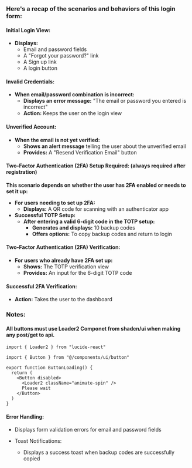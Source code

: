 ### Here's a recap of the scenarios and behaviors of this login form:

#### Initial Login View:
- **Displays:**
  - Email and password fields
  - A "Forgot your password?" link
  - A Sign up link
  - A login button

#### Invalid Credentials:
- **When email/password combination is incorrect:**
  - **Displays an error message:** "The email or password you entered is incorrect"
  - **Action:** Keeps the user on the login view

#### Unverified Account:
- **When the email is not yet verified:**
  - **Shows an alert message** telling the user about the unverified email
  - **Provides:** A "Resend Verification Email" button

#### Two-Factor Authentication (2FA) Setup Required: (always required after registration)
 **This scenario depends on whether the user has 2FA enabled or needs to set it up:**
  - **For users needing to set up 2FA:**
    - **Displays:** A QR code for scanning with an authenticator app
  - **Successful TOTP Setup:**
    - **After entering a valid 6-digit code in the TOTP setup:**
      - **Generates and displays:** 10 backup codes
      - **Offers options:** To copy backup codes and return to login

#### Two-Factor Authentication (2FA) Verification:
- **For users who already have 2FA set up:**
  - **Shows:** The TOTP verification view
  - **Provides:** An input for the 6-digit TOTP code

#### Successful 2FA Verification:
- **Action:** Takes the user to the dashboard


### Notes: 

#### All buttons must use Loader2 Componet from shadcn/ui when making any post/get to api.

```node
import { Loader2 } from "lucide-react"
 
import { Button } from "@/components/ui/button"
 
export function ButtonLoading() {
  return (
    <Button disabled>
      <Loader2 className="animate-spin" />
      Please wait
    </Button>
  )
}
```

#### Error Handling:
-	Displays form validation errors for email and password fields

-	Toast Notifications:
    -	Displays a success toast when backup codes are successfully copied


